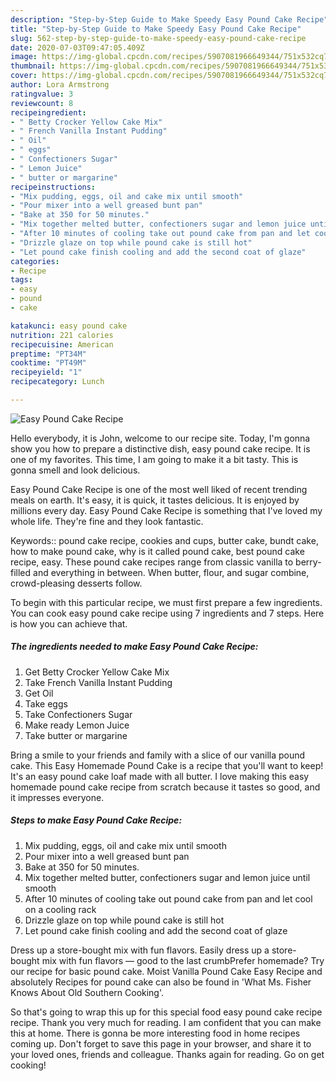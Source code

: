 ```yaml
---
description: "Step-by-Step Guide to Make Speedy Easy Pound Cake Recipe"
title: "Step-by-Step Guide to Make Speedy Easy Pound Cake Recipe"
slug: 562-step-by-step-guide-to-make-speedy-easy-pound-cake-recipe
date: 2020-07-03T09:47:05.409Z
image: https://img-global.cpcdn.com/recipes/5907081966649344/751x532cq70/easy-pound-cake-recipe-recipe-main-photo.jpg
thumbnail: https://img-global.cpcdn.com/recipes/5907081966649344/751x532cq70/easy-pound-cake-recipe-recipe-main-photo.jpg
cover: https://img-global.cpcdn.com/recipes/5907081966649344/751x532cq70/easy-pound-cake-recipe-recipe-main-photo.jpg
author: Lora Armstrong
ratingvalue: 3
reviewcount: 8
recipeingredient:
- " Betty Crocker Yellow Cake Mix"
- " French Vanilla Instant Pudding"
- " Oil"
- " eggs"
- " Confectioners Sugar"
- " Lemon Juice"
- " butter or margarine"
recipeinstructions:
- "Mix pudding, eggs, oil and cake mix until smooth"
- "Pour mixer into a well greased bunt pan"
- "Bake at 350 for 50 minutes."
- "Mix together melted butter, confectioners sugar and lemon juice until smooth"
- "After 10 minutes of cooling take out pound cake from pan and let cool on a cooling rack"
- "Drizzle glaze on top while pound cake is still hot"
- "Let pound cake finish cooling and add the second coat of glaze"
categories:
- Recipe
tags:
- easy
- pound
- cake

katakunci: easy pound cake 
nutrition: 221 calories
recipecuisine: American
preptime: "PT34M"
cooktime: "PT49M"
recipeyield: "1"
recipecategory: Lunch

---
```



![Easy Pound Cake Recipe](https://img-global.cpcdn.com/recipes/5907081966649344/751x532cq70/easy-pound-cake-recipe-recipe-main-photo.jpg)

Hello everybody, it is John, welcome to our recipe site. Today, I'm gonna show you how to prepare a distinctive dish, easy pound cake recipe. It is one of my favorites. This time, I am going to make it a bit tasty. This is gonna smell and look delicious.

Easy Pound Cake Recipe is one of the most well liked of recent trending meals on earth. It's easy, it is quick, it tastes delicious. It is enjoyed by millions every day. Easy Pound Cake Recipe is something that I've loved my whole life. They're fine and they look fantastic.

Keywords:: pound cake recipe, cookies and cups, butter cake, bundt cake, how to make pound cake, why is it called pound cake, best pound cake recipe, easy. These pound cake recipes range from classic vanilla to berry-filled and everything in between. When butter, flour, and sugar combine, crowd-pleasing desserts follow.


To begin with this particular recipe, we must first prepare a few ingredients. You can cook easy pound cake recipe using 7 ingredients and 7 steps. Here is how you can achieve that.

<!--inarticleads1-->

##### The ingredients needed to make Easy Pound Cake Recipe:

1. Get  Betty Crocker Yellow Cake Mix
1. Take  French Vanilla Instant Pudding
1. Get  Oil
1. Take  eggs
1. Take  Confectioners Sugar
1. Make ready  Lemon Juice
1. Take  butter or margarine


Bring a smile to your friends and family with a slice of our vanilla pound cake. This Easy Homemade Pound Cake is a recipe that you&#39;ll want to keep! It&#39;s an easy pound cake loaf made with all butter. I love making this easy homemade pound cake recipe from scratch because it tastes so good, and it impresses everyone. 

<!--inarticleads2-->

##### Steps to make Easy Pound Cake Recipe:

1. Mix pudding, eggs, oil and cake mix until smooth
1. Pour mixer into a well greased bunt pan
1. Bake at 350 for 50 minutes.
1. Mix together melted butter, confectioners sugar and lemon juice until smooth
1. After 10 minutes of cooling take out pound cake from pan and let cool on a cooling rack
1. Drizzle glaze on top while pound cake is still hot
1. Let pound cake finish cooling and add the second coat of glaze


Dress up a store-bought mix with fun flavors. Easily dress up a store-bought mix with fun flavors — good to the last crumbPrefer homemade? Try our recipe for basic pound cake. Moist Vanilla Pound Cake Easy Recipe and absolutely Recipes for pound cake can also be found in &#39;What Ms. Fisher Knows About Old Southern Cooking&#39;. 

So that's going to wrap this up for this special food easy pound cake recipe recipe. Thank you very much for reading. I am confident that you can make this at home. There is gonna be more interesting food in home recipes coming up. Don't forget to save this page in your browser, and share it to your loved ones, friends and colleague. Thanks again for reading. Go on get cooking!
